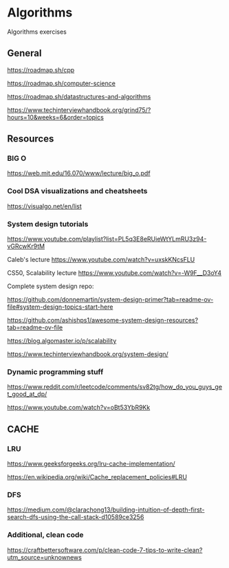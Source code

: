 # Algorithms
Algorithms exercises

## General

https://roadmap.sh/cpp

https://roadmap.sh/computer-science

https://roadmap.sh/datastructures-and-algorithms

https://www.techinterviewhandbook.org/grind75/?hours=10&weeks=6&order=topics

## Resources

### BIG O

https://web.mit.edu/16.070/www/lecture/big_o.pdf


### Cool DSA visualizations and cheatsheets

https://visualgo.net/en/list

### System design tutorials

https://www.youtube.com/playlist?list=PL5q3E8eRUieWtYLmRU3z94-vGRcwKr9tM

Caleb's lecture https://www.youtube.com/watch?v=uxskKNcsFLU

CS50, Scalability lecture https://www.youtube.com/watch?v=-W9F__D3oY4

Complete system design repo:

https://github.com/donnemartin/system-design-primer?tab=readme-ov-file#system-design-topics-start-here

https://github.com/ashishps1/awesome-system-design-resources?tab=readme-ov-file

https://blog.algomaster.io/p/scalability

https://www.techinterviewhandbook.org/system-design/


### Dynamic programming stuff

https://www.reddit.com/r/leetcode/comments/sv82tg/how_do_you_guys_get_good_at_dp/

https://www.youtube.com/watch?v=oBt53YbR9Kk

## CACHE

### LRU

https://www.geeksforgeeks.org/lru-cache-implementation/

https://en.wikipedia.org/wiki/Cache_replacement_policies#LRU

### DFS

https://medium.com/@clarachong13/building-intuition-of-depth-first-search-dfs-using-the-call-stack-d10589ce3256

### Additional, clean code

https://craftbettersoftware.com/p/clean-code-7-tips-to-write-clean?utm_source=unknownews
